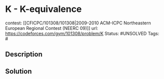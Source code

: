 # K - K-equivalence

contest: [[CFICPC/101308/101308|2009-2010 ACM-ICPC Northeastern European Regional Contest (NEERC 09)]]
url: https://codeforces.com/gym/101308/problem/K
Status: #UNSOLVED
Tags: #

## Description

## Solution

